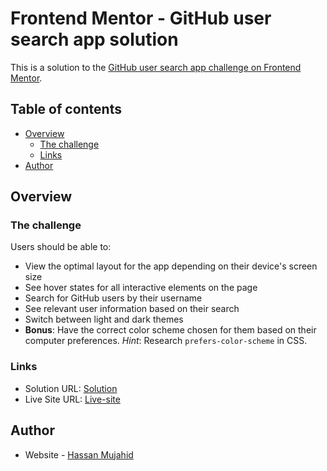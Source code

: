 # Frontend Mentor - GitHub user search app solution

This is a solution to the [GitHub user search app challenge on Frontend Mentor](https://www.frontendmentor.io/challenges/github-user-search-app-Q09YOgaH6).

## Table of contents

- [Overview](#overview)
  - [The challenge](#the-challenge)
  - [Links](#links)
- [Author](#author)

## Overview

### The challenge

Users should be able to:

- View the optimal layout for the app depending on their device's screen size
- See hover states for all interactive elements on the page
- Search for GitHub users by their username
- See relevant user information based on their search
- Switch between light and dark themes
- **Bonus**: Have the correct color scheme chosen for them based on their computer preferences. _Hint_: Research `prefers-color-scheme` in CSS.

### Links

- Solution URL: [Solution](https://github.com/Netixsol-Innovator-Internship/Hassan-Mujahid/tree/main/Week3/Day-2-and-3)
- Live Site URL: [Live-site](https://github-user-search-solution-by-hassan.netlify.app/)

## Author

- Website - [Hassan Mujahid](https://github-user-search-solution-by-hassan.netlify.app/)

